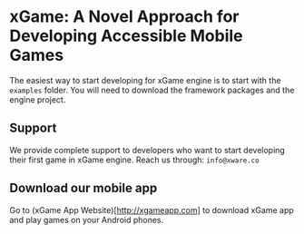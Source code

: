 # xGame: A Novel Approach for Developing Accessible Mobile Games

The easiest way to start developing for xGame engine is to start with the ```examples``` folder. You will need to download the framework packages and the engine project.

## Support
We provide complete support to developers who want to start developing their first game in xGame engine. Reach us through: `info@xware.co`

## Download our mobile app
Go to (xGame App Website)[http://xgameapp.com] to download xGame app and play games on your Android phones.
